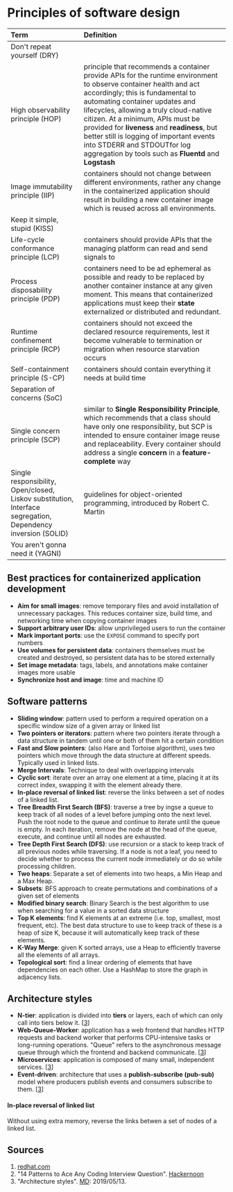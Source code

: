# Principles of software design

Term                                    | Definition 
:---                                    | :---
Don't repeat yourself (DRY)             | 
High observability principle (HOP)      | principle that recommends a container provide APIs for the runtime environment to observe container health and act accordingly; this is fundamental to automating container updates and lifecycles, allowing a truly cloud-native citizen. At a minimum, APIs must be provided for __liveness__ and __readiness__, but better still is logging of important events into STDERR and STDOUTfor log aggregation by tools such as __Fluentd__ and __Logstash__
Image immutability principle (IIP)      | containers should not change between different environments, rather any change in the containerized application should result in building a new container image which is reused across all environments.
Keep it simple, stupid (KISS)           | 
Life-cycle conformance principle (LCP)  | containers should provide APIs that the managing platform can read and send signals to
Process disposability principle (PDP)   | containers need to be ad ephemeral as possible and ready to be replaced by another container instance at any given moment. This means that containerized applications must keep their __state__ externalized or distributed and redundant.
Runtime confinement principle (RCP)     | containers should not exceed the declared resource requirements, lest it become vulnerable to termination or migration when resource starvation occurs
Self-containment principle (S-CP)       | containers should contain everything it needs at build time 
Separation of concerns (SoC)            | 
Single concern principle (SCP)          | similar to __Single Responsibility Principle__, which recommends that a class should have only one responsibility, but  SCP is intended to ensure container image reuse and replaceability. Every container should address a single __concern__ in a __feature-complete__ way 
Single responsibility, Open/closed, Liskov substitution, Interface segregation, Dependency inversion (SOLID) | guidelines for object-oriented programming, introduced by Robert C. Martin
You aren't gonna need it (YAGNI)        | 

## Best practices for containerized application development
  - __Aim for small images__: remove temporary files and avoid installation of unnecessary packages. This reduces container size, build time, and networking time when copying container images
  - __Support arbitrary user IDs__: allow unprivileged users to run the container
  - __Mark important ports__: use the `EXPOSE` command to specify port numbers
  - __Use volumes for persistent data__: containers themselves must be created and destroyed, so persistent data has to be stored externally
  - __Set image metadata__: tags, labels, and annotations make container images more usable
  - __Synchronize host and image__: time and machine ID

## Software patterns
  - **Sliding window**: pattern used to perform a required operation on a specific window size of a given array or linked list 
  - **Two pointers or iterators**: pattern where two pointers iterate through a data structure in tandem until one or both of them hit a certain condition 
  - **Fast and Slow pointers**: (also Hare and Tortoise algorithm), uses two pointers which move through the data structure at different speeds. Typically used in linked lists.
  - **Merge Intervals**: Technique to deal with overlapping intervals 
  - **Cyclic sort**: iterate over an array one element at a time, placing it at its correct index, swapping it with the element already there.
  - **In-place reversal of linked list**: reverse the links between a set of nodes of a linked list.
  - **Tree Breadth First Search (BFS)**: traverse a tree by ingse a queue to keep track of all nodes of a level before jumping onto the next level. Push the root node to the queue and continue to iterate until the queue is empty. In each iteration, remove the node at the head of the queue, execute, and continue until all nodes are exhausted.
  - **Tree Depth First Search (DFS)**: use recursion or a stack to keep track of all previous nodes while traversing. If a node is not a leaf, you need to decide whether to process the current node immediately or do so while processing children.
  - **Two heaps**: Separate a set of elements into two heaps, a Min Heap and a Max Heap.
  - **Subsets**: BFS approach to create permutations and combinations of a given set of elements
  - **Modified binary search**: Binary Search is the best algorithm to use when searching for a value in a sorted data structure
  - **Top K elements**: find K elements at an extreme (i.e. top, smallest, most frequent, etc). The best data structure to use to keep track of these is a heap of size K, because it will automatically keep track of these elements.
  - **K-Way Merge**: given K sorted arrays, use a Heap to efficiently traverse all the elements of all arrays.
  - **Topological sort**: find a linear ordering of elements that have dependencies on each other. Use a HashMap to store the graph in adjacency lists.

## Architecture styles
  - **N-tier**: application is divided into **tiers** or layers, each of which can only call into tiers below it. [[3](#sources)]
  - **Web-Queue-Worker**: application has a web frontend that handles HTTP requests and backend worker that performs CPU-intensive tasks or long-running operations. "Queue" refers to the asynchronous message queue through which the frontend and backend communicate. [[3](#sources)]
  - **Microservices**: application is composed of many small, independent services. [[3](#sources)]
  - **Event-driven**: architecture that uses a **publish-subscribe (pub-sub)** model where producers publish events and consumers subscribe to them. [[3](#sources)]

#### In-place reversal of linked list
Without using extra memory, reverse the links betwen a set of nodes of a linked list.

## Sources
  1. [redhat.com](https://www.redhat.com/en/resources/cloud-native-container-design-whitepaper?sc_cid=70160000001273HAAQ)
  2. "14 Patterns to Ace Any Coding Interview Question". [Hackernoon](https://hackernoon.com/14-patterns-to-ace-any-coding-interview-question-c5bb3357f6ed?source=rss)
  3. "Architecture styles". [MD](https://docs.microsoft.com/en-us/azure/architecture/guide/architecture-styles/): 2019/05/13.
